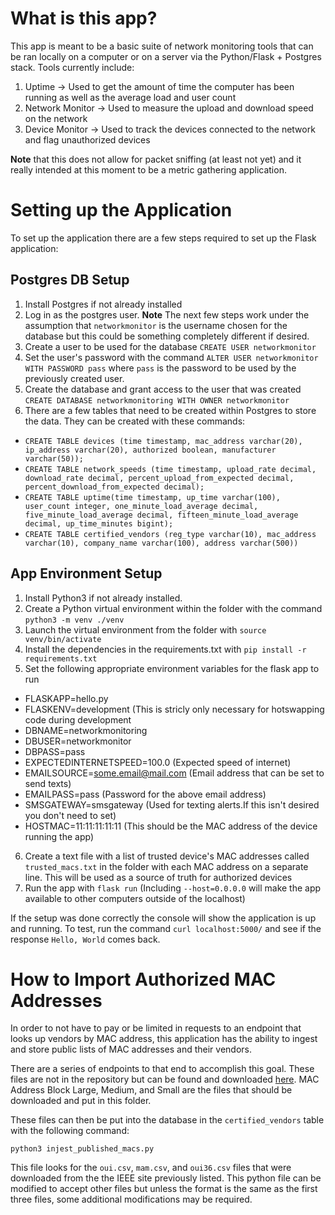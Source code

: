 # What is this app?

This app is meant to be a basic suite of network monitoring tools that can be ran locally on a computer or on a server via the Python/Flask + Postgres stack. Tools currently include:
1. Uptime -> Used to get the amount of time the computer has been running as well as the average load and user count
2. Network Monitor -> Used to measure the upload and download speed on the network
3. Device Monitor -> Used to track the devices connected to the network and flag unauthorized devices 

<b>Note</b> that this does not allow for packet sniffing (at least not yet) and it really intended at this moment to be a metric gathering application.

# Setting up the Application

To set up the application there are a few steps required to set up the Flask application:

## Postgres DB Setup

1. Install Postgres if not already installed
2. Log in as the postgres user. <b>Note</b> The next few steps work under the assumption that `networkmonitor` is the username chosen for the database but this could be something completely different if desired.
3. Create a user to be used for the database `CREATE USER networkmonitor`
4. Set the user's password with the command `ALTER USER networkmonitor WITH PASSWORD pass` where `pass` is the password to be used by the previously created user.
5. Create the database and grant access to the user that was created `CREATE DATABASE networkmonitoring WITH OWNER networkmonitor`
6. There are a few tables that need to be created within Postgres to store the data. They can be created with these commands:
- `CREATE TABLE devices (time timestamp, mac_address varchar(20), ip_address varchar(20), authorized boolean, manufacturer varchar(50));`
- `CREATE TABLE network_speeds (time timestamp, upload_rate decimal, download_rate decimal, percent_upload_from_expected decimal, percent_download_from_expected decimal);`
- `CREATE TABLE uptime(time timestamp, up_time varchar(100), user_count integer, one_minute_load_average decimal, five_minute_load_average decimal, fifteen_minute_load_average decimal, up_time_minutes bigint);`
- `CREATE TABLE certified_vendors (reg_type varchar(10), mac_address varchar(10), company_name varchar(100), address varchar(500))`

## App Environment Setup

1. Install Python3 if not already installed.
2. Create a Python virtual environment within the folder with the command `python3 -m venv ./venv`
3. Launch the virtual environment from the folder with `source venv/bin/activate`
4. Install the dependencies in the requirements.txt with `pip install -r requirements.txt`
5. Set the following appropriate environment variables for the flask app to run
- FLASKAPP=hello.py
- FLASKENV=development (This is stricly only necessary for hotswapping code during development
- DBNAME=networkmonitoring
- DBUSER=networkmonitor
- DBPASS=pass
- EXPECTEDINTERNETSPEED=100.0 (Expected speed of internet)
- EMAILSOURCE=some.email@mail.com (Email address that can be set to send texts)
- EMAILPASS=pass (Password for the above email address)
- SMSGATEWAY=smsgateway (Used for texting alerts.If this isn't desired you don't need to set)
- HOSTMAC=11:11:11:11:11 (This should be the MAC address of the device running the app)
6. Create a text file with a list of trusted device's MAC addresses called `trusted_macs.txt` in the folder with each MAC address on a separate line. This will be used as a source of truth for authorized devices 
7. Run the app with `flask run` (Including `--host=0.0.0.0` will make the app available to other computers outside of the localhost)

If the setup was done correctly the console will show the application is up and running. To test, run the command `curl localhost:5000/` and see if the response `Hello, World` comes back.

# How to Import Authorized MAC Addresses

In order to not have to pay or be limited in requests to an endpoint that looks up vendors by MAC address, this application has the ability to ingest and store public lists of MAC addresses and their vendors.

There are a series of endpoints to that end to accomplish this goal. These files are not in the repository but can be found and downloaded [here](https://regauth.standards.ieee.org/standards-ra-web/pub/view.html#registries). MAC Address Block Large, Medium, and Small are the files that should be downloaded and put in this folder.

These files can then be put into the database in the `certified_vendors` table with the following command:

`python3 injest_published_macs.py`

This file looks for the `oui.csv`, `mam.csv`, and `oui36.csv` files that were downloaded from the the IEEE site previously listed. This python file can be modified to accept other files but unless the format is the same as the first three files, some additional modifications may be required.


